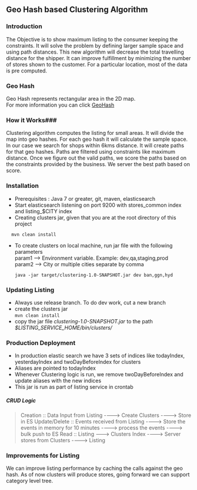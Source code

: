 ## Geo Hash based Clustering Algorithm ##

### Introduction ###

The Objective is to show maximum listing to the consumer keeping the constraints.
It will solve the problem by defining larger sample space and using path distances.
This new algorithm will decrease the total travelling distance for the shipper.
It can improve fulfillment by minimizing the number of stores shown to the customer.
For a particular location, most of the data is pre computed.

### Geo Hash ###

Geo Hash represents rectangular area in the 2D map.  
For more information you can click [GeoHash](https://en.wikipedia.org/wiki/Geohash)

### How it Works###

Clustering algorithm computes the listing for small areas. It will divide the map into geo hashes. 
For each geo hash it will calculate the sample space. In our case we search for shops within 6kms distance.
It will create paths for that geo hashes. Paths are filtered using constraints like maximum distance.
Once we figure out the valid paths, we score the paths based on the constraints provided by the business.
We server the best path based on score.

### Installation ###
* Prerequisites : 
Java 7 or greater, git, maven, elasticsearch
* Start elasticsearch listening on port 9200 with stores_common index and listing_$CITY index
* Creating clusters jar, given that you are at the root directory of this project  
```
  mvn clean install
```
* To create clusters on local machine, run jar file with the following parameters  
  param1 --> Environment variable. Example: dev,qa,staging,prod  
  param2 --> City or multiple cities separate by comma   
  ```
  java -jar target/clustering-1.0-SNAPSHOT.jar dev ban,ggn,hyd
  ```

### Updating Listing ###
* Always use release branch. To do dev work, cut a new branch 
* create the clusters jar  
```mvn clean install ```
* copy the jar file _clustering-1.0-SNAPSHOT.jar_ to the path _$LISTING_SERVICE_HOME/bin/clusters/_

###  Production Deployment ###
* In production elastic search we have 3 sets of indices like todayIndex, yesterdayIndex and twoDayBeforeIndex for 
clusters
* Aliases are pointed to todayIndex
* Whenever Clustering logic is run, we remove twoDayBeforeIndex and update aliases with the new indices
* This jar is run as part of listing service in crontab


##### CRUD Logic ####

>Creation :: Data Input from Listing ----> Create Clusters ----> Store in ES
>Update/Delete :: Events received from Listing ----> Store the events in memory for 10 minutes ----> process the events ----> bulk push to ES
> Read :: Listing ---> Clusters Index ----> Server stores from Clusters ----> Listing


### Improvements for Listing ###

We can improve listing performance by caching the calls against the geo hash.
As of now clusters will produce stores, going forward we can support category level tree.

